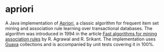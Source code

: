 apriori
=======

A Java implementation of [Apriori](https://en.wikipedia.org/wiki/Apriori_algorithm), a classic algorithm for frequent item set mining and association rule learning over transactional databases. The algorithm was introduced in 1994 in the article [Fast algorithms for mining association rules](http://www.vldb.org/conf/1994/P487.PDF) by R. Agrawal and R. Srikant. The implementation uses [Guava](https://github.com/google/guava) collections and is accompanied by unit tests covering it in 100%.

